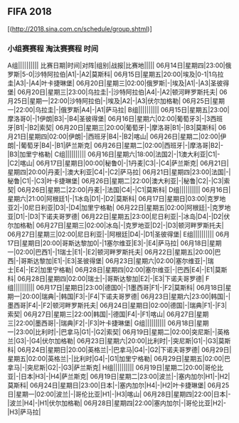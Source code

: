## FIFA 2018
[(http://2018.sina.com.cn/schedule/group.shtml)]

### 小组赛赛程 淘汰赛赛程 时间
A组||||||||||
比赛日期|时间|对阵|组别|战报|比赛地|||||
06月14日|星期四|23:00|俄罗斯|5-0|沙特阿拉伯|A1|-|A2|莫斯科|
06月15日|星期五|20:00|埃及|0-1|1乌拉圭|A3|-|A4|叶卡捷琳堡|
06月20日|星期三|02:00|俄罗斯|-|埃及|A1|-|A3|圣彼得堡|
06月20日|星期三|23:00|乌拉圭|-|沙特阿拉伯|A4|-|A2|顿河畔罗斯托夫|
06月25日|星期一|22:00|沙特阿拉伯|-|埃及|A2|-|A3|伏尔加格勒|
06月25日|星期一|22:00|乌拉圭|-|俄罗斯|A4|-|A1|萨马拉|
B组||||||||||
06月15日|星期五|23:00|摩洛哥0|-|1伊朗|B3|-|B4|圣彼得堡|
06月16日|星期六|02:00|葡萄牙3|-|3西班牙|B1|-|B2|索契|
06月20日|星期三|20:00|葡萄牙|-|摩洛哥|B1|-|B3|莫斯科|
06月21日|星期四|02:00|伊朗|-|西班牙|B4|-|B2|喀山|
06月26日|星期二|02:00|伊朗|-|葡萄牙|B4|-|B1|萨兰斯克|
06月26日|星期二|02:00|西班牙|-|摩洛哥|B2|-|B3|加里宁格勒|
C组||||||||||
06月16日|星期六|18:00|法国2|-|1澳大利亚|C1|-|C2|喀山|
06月17日|星期日|00:00|秘鲁0|-|1丹麦|C3|-|C4|萨兰斯克|
06月21日|星期四|20:00|丹麦|-|澳大利亚|C4|-|C2|萨马拉|
06月21日|星期四|23:00|法国|-|秘鲁|C1|-|C3|叶卡捷琳堡|
06月26日|星期二|22:00|澳大利亚|-|秘鲁|C2|-|C3|索契|
06月26日|星期二|22:00|丹麦|-|法国|C4|-|C1|莫斯科|
D组||||||||||
06月16日|星期六|21:00|阿根廷1|-|1冰岛|D1|-|D2|莫斯科|
06月17日|星期日|03:00|克罗地亚2|-|0尼日利亚|D3|-|D4|加里宁格勒|
06月22日|星期五|02:00|阿根廷|-|克罗地亚|D1|-|D3|下诺夫哥罗德|
06月22日|星期五|23:00|尼日利亚|-|冰岛|D4|-|D2|伏尔加格勒|
06月27日|星期三|02:00|冰岛|-|克罗地亚|D2|-|D3|顿河畔罗斯托夫|
06月27日|星期三|02:00|尼日利亚|-|阿根廷|D4|-|D1|圣彼得堡|
E组||||||||||
06月17日|星期日|20:00|哥斯达黎加0|-|1塞尔维亚|E3|-|E4|萨马拉|
06月18日|星期一|02:00|巴西1|-|1瑞士|E1|-|E2|顿河畔罗斯托夫|
06月22日|星期五|20:00|巴西|-|哥斯达黎加|E1|-|E3|圣彼得堡|
06月23日|星期六|02:00|塞尔维亚|-|瑞士|E4|-|E2|加里宁格勒|
06月28日|星期四|02:00|塞尔维亚|-|巴西|E4|-|E1|莫斯科|
06月28日|星期四|02:00|瑞士|-|哥斯达黎加|E2|-|E3|下诺夫哥罗德|
F组||||||||||
06月17日|星期日|23:00|德国0|-|1墨西哥|F1|-|F2|莫斯科|
06月18日|星期一|20:00|瑞典|-|韩国|F3|-|F4|下诺夫哥罗德|
06月23日|星期六|23:00|韩国|-|墨西哥|F4|-|F2|顿河畔罗斯托夫|
06月24日|星期日|02:00|德国|-|瑞典|F1|-|F3|索契|
06月27日|星期三|22:00|韩国|-|德国|F4|-|F1|喀山|
06月27日|星期三|22:00|墨西哥|-|瑞典|F2|-|F3|叶卡捷琳堡|
G组||||||||||
06月18日|星期一|23:00|比利时|-|巴拿马|G1|-|G2|索契|
06月19日|星期二|02:00|突尼斯|-|英格兰|G3|-|G4|伏尔加格勒|
06月23日|星期六|20:00|比利时|-|突尼斯|G1|-|G3|莫斯科|
06月24日|星期日|20:00|英格兰|-|巴拿马|G4|-|G2|下诺夫哥罗德|
06月29日|星期五|02:00|英格兰|-|比利时|G4|-|G1|加里宁格勒|
06月29日|星期五|02:00|巴拿马|-|突尼斯|G2|-|G3|萨兰斯克|
H组||||||||||
06月19日|星期二|20:00|哥伦比亚|-|日本|H3|-|H4|萨兰斯克|
06月19日|星期二|23:00|波兰|-|塞内加尔|H1|-|H2|莫斯科|
06月24日|星期日|23:00|日本|-|塞内加尔|H4|-|H2|叶卡捷琳堡|
06月25日|星期一|02:00|波兰|-|哥伦比亚|H1|-|H3|喀山|
06月28日|星期四|22:00|日本|-|波兰|H4|-|H1|伏尔加格勒|
06月28日|星期四|22:00|塞内加尔|-|哥伦比亚|H2|-|H3|萨马拉|
